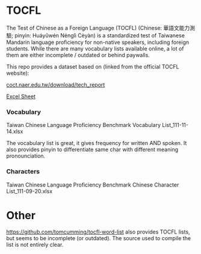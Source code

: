 # TOCFL

The Test of Chinese as a Foreign Language (TOCFL) (Chinese: 華語文能力測驗; pinyin: Huáyǔwén Nénglì Cèyàn) is a standardized test of Taiwanese Mandarin language
proficiency for non-native speakers, including foreign students.
While there are many vocabulary lists available online, a lot of them are either incomplete / outdated or behind paywalls.

This repo provides a dataset based on (linked from the official TOCFL website):

[coct.naer.edu.tw/download/tech_report](https://coct.naer.edu.tw/download/tech_report/)

[Excel Sheet](https://coct.naer.edu.tw/download/tech_report/%E8%87%BA%E7%81%A3%E8%8F%AF%E8%AA%9E%E6%96%87%E8%83%BD%E5%8A%9B%E5%9F%BA%E6%BA%96%E8%A9%9E%E8%AA%9E%E8%A1%A8_111-11-14.xlsx)


### Vocabulary
Taiwan Chinese Language Proficiency Benchmark Vocabulary List_111-11-14.xlsx

The vocabulary list is great, it gives frequency for written AND spoken.
It also provides pinyin to differentiate same char with different meaning pronounciation.

### Characters
Taiwan Chinese Language Proficiency Benchmark Chinese Character List_111-09-20.xlsx

# Other
https://github.com/tomcumming/tocfl-word-list also provides TOCFL lists, but seems to be incomplete (or outdated).
The source used to compile the list is not entirely clear.

